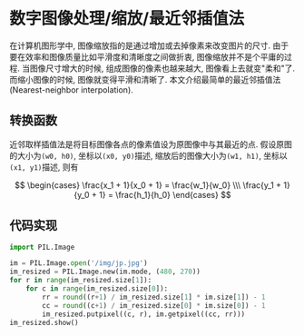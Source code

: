 # 数字图像处理/缩放/最近邻插值法

在计算机图形学中, 图像缩放指的是通过增加或去掉像素来改变图片的尺寸. 由于要在效率和图像质量比如平滑度和清晰度之间做折衷, 图像缩放并不是个平庸的过程. 当图像尺寸增大的时候, 组成图像的像素也越来越大, 图像看上去就变"柔和"了. 而缩小图像的时候, 图像就变得平滑和清晰了. 本文介绍最简单的最近邻插值法(Nearest-neighbor interpolation).

## 转换函数

近邻取样插值法是将目标图像各点的像素值设为原图像中与其最近的点. 假设原图的大小为`(w0, h0)`, 坐标以`(x0, y0)`描述, 缩放后的图像大小为`(w1, h1)`, 坐标以`(x1, y1)`描述, 则有

$$
\begin{cases}
  \frac{x_1 + 1}{x_0 + 1} = \frac{w_1}{w_0} \\\
  \frac{y_1 + 1}{y_0 + 1} = \frac{h_1}{h_0}
\end{cases}
$$

## 代码实现

```py
import PIL.Image

im = PIL.Image.open('/img/jp.jpg')
im_resized = PIL.Image.new(im.mode, (480, 270))
for r in range(im_resized.size[1]):
    for c in range(im_resized.size[0]):
        rr = round((r+1) / im_resized.size[1] * im.size[1]) - 1
        cc = round((c+1) / im_resized.size[0] * im.size[0]) - 1
        im_resized.putpixel((c, r), im.getpixel((cc, rr)))
im_resized.show()
```
